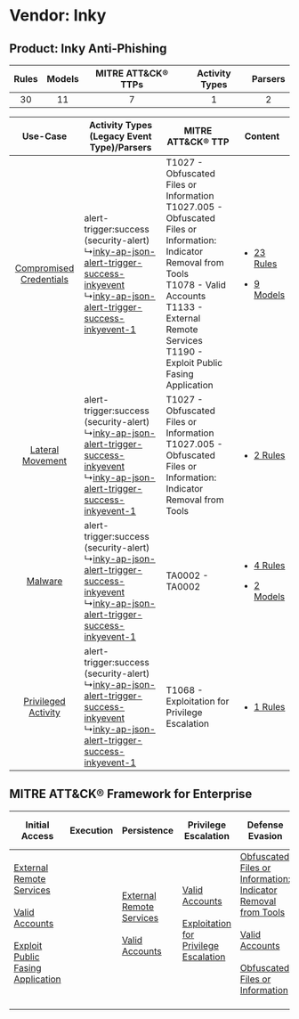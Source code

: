 Vendor: Inky
============
Product: Inky Anti-Phishing
---------------------------
| Rules | Models | MITRE ATT&CK® TTPs | Activity Types | Parsers |
|:-----:|:------:|:------------------:|:--------------:|:-------:|
|  30   |   11   |         7          |       1        |    2    |

|    Use-Case    | Activity Types (Legacy Event Type)/Parsers    | MITRE ATT&CK® TTP    | Content    |
|:----:| ---- | ---- | ---- |
| [Compromised Credentials](../../../UseCases/uc_compromised_credentials.md) |  alert-trigger:success (security-alert)<br> ↳[inky-ap-json-alert-trigger-success-inkyevent](Ps/pC_inkyapjsonalerttriggersuccessinkyevent.md)<br> ↳[inky-ap-json-alert-trigger-success-inkyevent-1](Ps/pC_inkyapjsonalerttriggersuccessinkyevent1.md)<br> | T1027 - Obfuscated Files or Information<br>T1027.005 - Obfuscated Files or Information: Indicator Removal from Tools<br>T1078 - Valid Accounts<br>T1133 - External Remote Services<br>T1190 - Exploit Public Fasing Application<br> | [<ul><li>23 Rules</li></ul><ul><li>9 Models</li></ul>](RM/r_m_inky_inky_anti-phishing_Compromised_Credentials.md) |
|        [Lateral Movement](../../../UseCases/uc_lateral_movement.md)        |  alert-trigger:success (security-alert)<br> ↳[inky-ap-json-alert-trigger-success-inkyevent](Ps/pC_inkyapjsonalerttriggersuccessinkyevent.md)<br> ↳[inky-ap-json-alert-trigger-success-inkyevent-1](Ps/pC_inkyapjsonalerttriggersuccessinkyevent1.md)<br> | T1027 - Obfuscated Files or Information<br>T1027.005 - Obfuscated Files or Information: Indicator Removal from Tools<br>    | [<ul><li>2 Rules</li></ul>](RM/r_m_inky_inky_anti-phishing_Lateral_Movement.md)    |
|    [Malware](../../../UseCases/uc_malware.md)    |  alert-trigger:success (security-alert)<br> ↳[inky-ap-json-alert-trigger-success-inkyevent](Ps/pC_inkyapjsonalerttriggersuccessinkyevent.md)<br> ↳[inky-ap-json-alert-trigger-success-inkyevent-1](Ps/pC_inkyapjsonalerttriggersuccessinkyevent1.md)<br> | TA0002 - TA0002<br>    | [<ul><li>4 Rules</li></ul><ul><li>2 Models</li></ul>](RM/r_m_inky_inky_anti-phishing_Malware.md)    |
|     [Privileged Activity](../../../UseCases/uc_privileged_activity.md)     |  alert-trigger:success (security-alert)<br> ↳[inky-ap-json-alert-trigger-success-inkyevent](Ps/pC_inkyapjsonalerttriggersuccessinkyevent.md)<br> ↳[inky-ap-json-alert-trigger-success-inkyevent-1](Ps/pC_inkyapjsonalerttriggersuccessinkyevent1.md)<br> | T1068 - Exploitation for Privilege Escalation<br>    | [<ul><li>1 Rules</li></ul>](RM/r_m_inky_inky_anti-phishing_Privileged_Activity.md)    |

MITRE ATT&CK® Framework for Enterprise
--------------------------------------
| Initial Access                                                                                                                                                                                                                         | Execution | Persistence                                                                                                                                      | Privilege Escalation                                                                                                                                          | Defense Evasion                                                                                                                                                                                                                                                               | Credential Access | Discovery | Lateral Movement | Collection | Command and Control | Exfiltration | Impact |
| -------------------------------------------------------------------------------------------------------------------------------------------------------------------------------------------------------------------------------------- | --------- | ------------------------------------------------------------------------------------------------------------------------------------------------ | ------------------------------------------------------------------------------------------------------------------------------------------------------------- | ----------------------------------------------------------------------------------------------------------------------------------------------------------------------------------------------------------------------------------------------------------------------------- | ----------------- | --------- | ---------------- | ---------- | ------------------- | ------------ | ------ |
| [External Remote Services](https://attack.mitre.org/techniques/T1133)<br><br>[Valid Accounts](https://attack.mitre.org/techniques/T1078)<br><br>[Exploit Public Fasing Application](https://attack.mitre.org/techniques/T1190)<br><br> |           | [External Remote Services](https://attack.mitre.org/techniques/T1133)<br><br>[Valid Accounts](https://attack.mitre.org/techniques/T1078)<br><br> | [Valid Accounts](https://attack.mitre.org/techniques/T1078)<br><br>[Exploitation for Privilege Escalation](https://attack.mitre.org/techniques/T1068)<br><br> | [Obfuscated Files or Information: Indicator Removal from Tools](https://attack.mitre.org/techniques/T1027/005)<br><br>[Valid Accounts](https://attack.mitre.org/techniques/T1078)<br><br>[Obfuscated Files or Information](https://attack.mitre.org/techniques/T1027)<br><br> |                   |           |                  |            |                     |              |        |